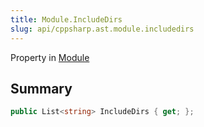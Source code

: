 ```yaml
---
title: Module.IncludeDirs
slug: api/cppsharp.ast.module.includedirs
---
```

Property in [Module](/api/cppsharp/ast/module)

## Summary



```csharp
public List<string> IncludeDirs { get; };
```

